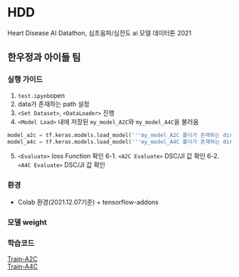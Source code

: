 # HDD
Heart Disease AI Datathon, 심초음파/심전도 ai 모델 데이터톤 2021

## 한우정과 아이들 팀

### 실행 가이드
1. ```test.ipynb```open
2. data가 존재하는 path 설정
3. ```<Set Dataset>```, ```<DataLoader>``` 진행
4. ```<Model Load>``` 내에 저장된 ```my_model_A2C```와 ```my_model_A4C```을 불러옴
  
```python
model_a2c = tf.keras.models.load_model('''my_model_A2C 폴더가 존재하는 dir''')
model_a4c = tf.keras.models.load_model('''my_model_A4C 폴더가 존재하는 dir''')
```

5. ```<Evaluate>``` loss Function 확인
6-1. ```<A2C Evaluate>``` DSC/JI 값 확인 
6-2. ```<A4C Evaluate>``` DSC/JI 값 확인

### 환경
- Colab 환경(2021.12.07기준) + tensorflow-addons

### 모델 weight

### 학습코드
[Train-A2C](https://github.com/junneidnwjddl/HDD/blob/main/Train_u-net_A2C.ipynb)  
[Train-A4C](https://github.com/junneidnwjddl/HDD/blob/main/Train_u-net_A3C.ipynb)

